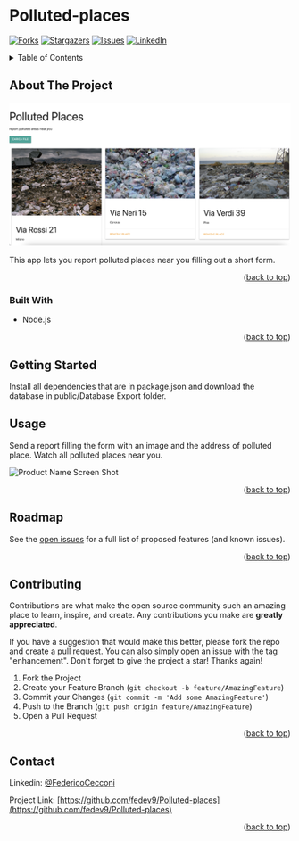 # Polluted-places
<div id="top"></div>

<!-- PROJECT SHIELDS -->
[![Forks][forks-shield]][forks-url]
[![Stargazers][stars-shield]][stars-url]
[![Issues][issues-shield]][issues-url]
[![LinkedIn][linkedin-shield]][linkedin-url]


<!-- TABLE OF CONTENTS -->
<details>
  <summary>Table of Contents</summary>
  <ol>
    <li>
      <a href="#about-the-project">About The Project</a>
      <ul>
        <li><a href="#built-with">Built With</a></li>
      </ul>
    </li>
    <li>
      <a href="#getting-started">Getting Started</a>
    </li>
    <li><a href="#usage">Usage</a></li>
    <li><a href="#roadmap">Roadmap</a></li>
    <li><a href="#contributing">Contributing</a></li>
    <li><a href="#contact">Contact</a></li>
  
  </ol>
</details>



<!-- ABOUT THE PROJECT -->
## About The Project

![Product Name Screen Shot][product-screenshot]

This app lets you report polluted places near you filling out a short form.

<p align="right">(<a href="#top">back to top</a>)</p>



### Built With

* Node.js



<p align="right">(<a href="#top">back to top</a>)</p>



<!-- GETTING STARTED -->
## Getting Started

Install all dependencies that are in package.json and download the database in public/Database Export folder.


<!-- USAGE EXAMPLES -->
## Usage

Send a report filling the form with an image and the address of polluted place.
Watch all polluted places near you.

![Product Name Screen Shot][above-screenshot]

<p align="right">(<a href="#top">back to top</a>)</p>



<!-- ROADMAP -->
## Roadmap
See the [open issues](https://github.com/fedev9/Polluted-places/issues) for a full list of proposed features (and known issues).

<p align="right">(<a href="#top">back to top</a>)</p>



<!-- CONTRIBUTING -->
## Contributing

Contributions are what make the open source community such an amazing place to learn, inspire, and create. Any contributions you make are **greatly appreciated**.

If you have a suggestion that would make this better, please fork the repo and create a pull request. You can also simply open an issue with the tag "enhancement".
Don't forget to give the project a star! Thanks again!

1. Fork the Project
2. Create your Feature Branch (`git checkout -b feature/AmazingFeature`)
3. Commit your Changes (`git commit -m 'Add some AmazingFeature'`)
4. Push to the Branch (`git push origin feature/AmazingFeature`)
5. Open a Pull Request

<p align="right">(<a href="#top">back to top</a>)</p>

<!-- CONTACT -->
## Contact
Linkedin: [@FedericoCecconi](https://www.linkedin.com/in/federico-cecconi-27951619a/)

Project Link: [https://github.com/fedev9/Polluted-places](https://github.com/fedev9/Polluted-places)

<p align="right">(<a href="#top">back to top</a>)</p>

<!-- MARKDOWN LINKS & IMAGES -->
[contributors-shield]: https://img.shields.io/github/contributors/fedev9/Polluted-places.svg?style=for-the-badge
[contributors-url]: https://github.com/fedev9/Polluted-places/graphs/contributors
[forks-shield]: https://img.shields.io/github/forks/fedev9/Polluted-places.svg?style=for-the-badge
[forks-url]: https://github.com/fedev9/Polluted-places/network/members
[stars-shield]: https://img.shields.io/github/stars/fedev9/Polluted-places.svg?style=for-the-badge
[stars-url]: https://github.com/fedev9/Polluted-places/stargazers
[issues-shield]: https://img.shields.io/github/issues/fedev9/Polluted-places.svg?style=for-the-badge
[issues-url]: https://github.com/fedev9/Polluted-places/issues
[license-shield]: https://img.shields.io/github/license/fedev9/Polluted-places.svg?style=for-the-badge
[license-url]: https://github.com/fedev9/Polluted-places/blob/master/LICENSE.txt
[linkedin-shield]: https://img.shields.io/badge/-LinkedIn-black.svg?style=for-the-badge&logo=linkedin&colorB=555
[linkedin-url]: https://www.linkedin.com/in/federico-cecconi-27951619a/
[product-screenshot]: /public/img/homepage.png
[above-screenshot]: /public/img/contact.png